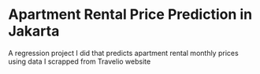 # Apartment Rental Price Prediction in Jakarta
 A regression project I did that predicts apartment rental monthly prices using data I scrapped from Travelio website

